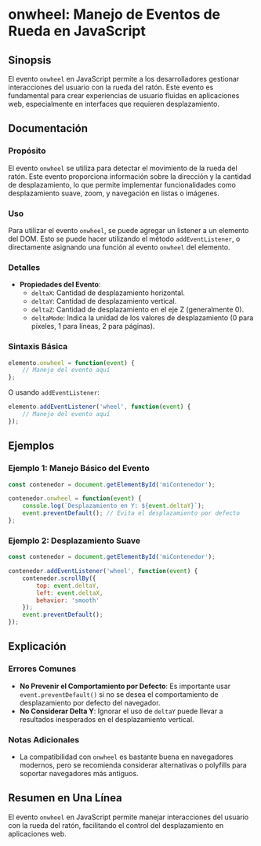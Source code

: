 <!--
Meta Description: # onwheel: Manejo de Eventos de Rueda en JavaScript ## Sinopsis El evento `onwheel` en JavaScript permite a los desarrolladores gestionar interaccione...
Meta Keywords: del, desplazamiento, evento, event, onwheel
-->

# onwheel: Manejo de Eventos de Rueda en JavaScript

## Sinopsis
El evento `onwheel` en JavaScript permite a los desarrolladores gestionar interacciones del usuario con la rueda del ratón. Este evento es fundamental para crear experiencias de usuario fluidas en aplicaciones web, especialmente en interfaces que requieren desplazamiento.

## Documentación
### Propósito
El evento `onwheel` se utiliza para detectar el movimiento de la rueda del ratón. Este evento proporciona información sobre la dirección y la cantidad de desplazamiento, lo que permite implementar funcionalidades como desplazamiento suave, zoom, y navegación en listas o imágenes.

### Uso
Para utilizar el evento `onwheel`, se puede agregar un listener a un elemento del DOM. Esto se puede hacer utilizando el método `addEventListener`, o directamente asignando una función al evento `onwheel` del elemento.

### Detalles
- **Propiedades del Evento**:
  - `deltaX`: Cantidad de desplazamiento horizontal.
  - `deltaY`: Cantidad de desplazamiento vertical.
  - `deltaZ`: Cantidad de desplazamiento en el eje Z (generalmente 0).
  - `deltaMode`: Indica la unidad de los valores de desplazamiento (0 para píxeles, 1 para líneas, 2 para páginas).
  
### Sintaxis Básica
```javascript
elemento.onwheel = function(event) {
    // Manejo del evento aquí
};
```

O usando `addEventListener`:
```javascript
elemento.addEventListener('wheel', function(event) {
    // Manejo del evento aquí
});
```

## Ejemplos
### Ejemplo 1: Manejo Básico del Evento
```javascript
const contenedor = document.getElementById('miContenedor');

contenedor.onwheel = function(event) {
    console.log(`Desplazamiento en Y: ${event.deltaY}`);
    event.preventDefault(); // Evita el desplazamiento por defecto
};
```

### Ejemplo 2: Desplazamiento Suave
```javascript
const contenedor = document.getElementById('miContenedor');

contenedor.addEventListener('wheel', function(event) {
    contenedor.scrollBy({
        top: event.deltaY,
        left: event.deltaX,
        behavior: 'smooth'
    });
    event.preventDefault();
});
```

## Explicación
### Errores Comunes
- **No Prevenir el Comportamiento por Defecto**: Es importante usar `event.preventDefault()` si no se desea el comportamiento de desplazamiento por defecto del navegador.
- **No Considerar Delta Y**: Ignorar el uso de `deltaY` puede llevar a resultados inesperados en el desplazamiento vertical.

### Notas Adicionales
- La compatibilidad con `onwheel` es bastante buena en navegadores modernos, pero se recomienda considerar alternativas o polyfills para soportar navegadores más antiguos.

## Resumen en Una Línea
El evento `onwheel` en JavaScript permite manejar interacciones del usuario con la rueda del ratón, facilitando el control del desplazamiento en aplicaciones web.